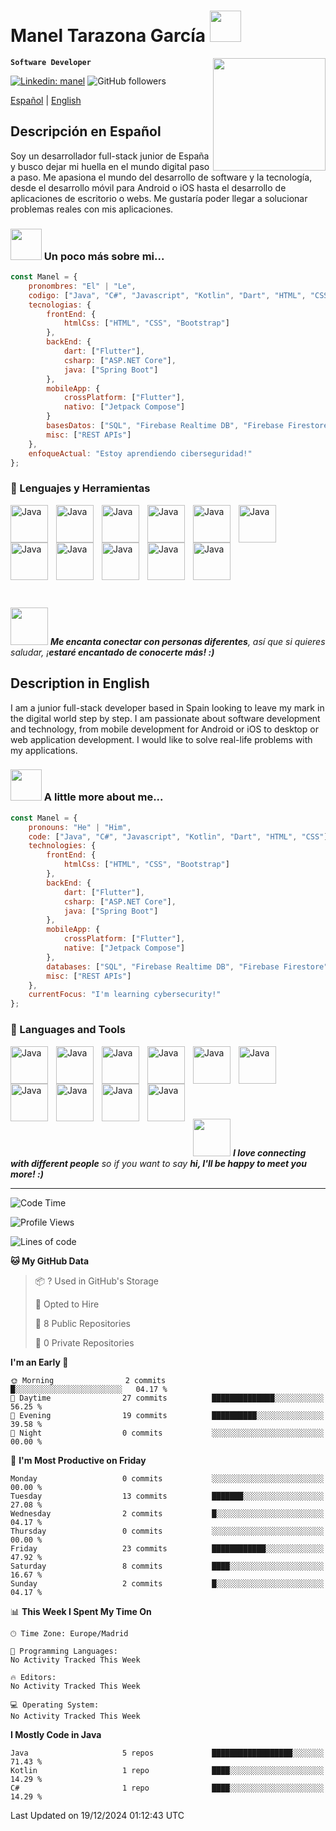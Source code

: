 # Manel Tarazona García <img src="https://media.giphy.com/media/F1PCWI1qngvzq/giphy.gif" width="50"></h2> 

<img align='right' src="https://media.giphy.com/media/IauL6LvGNlT3ffhcqq/giphy.gif" width="180">

**`Software Developer`**

[![Linkedin: manel](https://img.shields.io/badge/-Manel-blue?style=flat-square&logo=Linkedin&logoColor=white&link=https://www.linkedin.com/in/manel-tarazona-garcía-0b4908252/)](https://www.linkedin.com/in/manel-tarazona-garcía-0b4908252/)
![GitHub followers](https://img.shields.io/github/followers/maneltar?label=Follow&style=social)

[Español](#es) | [English](#en)

## <a id="es">Descripción en Español</a>
Soy un desarrollador full-stack junior de España y busco dejar mi huella en el mundo digital paso a paso. Me apasiona el mundo del desarrollo de software y la tecnología, desde el desarrollo móvil para Android o iOS hasta el desarrollo de aplicaciones de escritorio o webs.
Me gustaría poder llegar a solucionar problemas reales con mis aplicaciones.

### <img src="https://media.giphy.com/media/IQebREsGFRXmo/giphy.gif" width="50"> Un poco más sobre mi...  
```javascript
const Manel = {
    pronombres: "El" | "Le",
    codigo: ["Java", "C#", "Javascript", "Kotlin", "Dart", "HTML", "CSS"],
    tecnologias: {
        frontEnd: {
            htmlCss: ["HTML", "CSS", "Bootstrap"]
        },
        backEnd: {
            dart: ["Flutter"],
            csharp: ["ASP.NET Core"],
            java: ["Spring Boot"]
        },
        mobileApp: {
            crossPlatform: ["Flutter"],
            nativo: ["Jetpack Compose"]
        }
        basesDatos: ["SQL", "Firebase Realtime DB", "Firebase Firestore"],
        misc: ["REST APIs"]
    },
    enfoqueActual: "Estoy aprendiendo ciberseguridad!"
};
```

### 🧰 Lenguajes y Herramientas
<img align="left" alt="Java" width="60px" style="padding-right:10px;" src="https://cdn.jsdelivr.net/gh/devicons/devicon@latest/icons/java/java-original.svg"/>
<img align="left" alt="Java" width="60px" style="padding-right:10px;" src="https://cdn.jsdelivr.net/gh/devicons/devicon@latest/icons/csharp/csharp-plain.svg"/>
<img align="left" alt="Java" width="60px" style="padding-right:10px;" src="https://cdn.jsdelivr.net/gh/devicons/devicon@latest/icons/kotlin/kotlin-original.svg"/>
<img align="left" alt="Java" width="60px" style="padding-right:10px;" src="https://cdn.jsdelivr.net/gh/devicons/devicon@latest/icons/dart/dart-original.svg"/>
<img align="left" alt="Java" width="60px" style="padding-right:10px;" src="https://cdn.jsdelivr.net/gh/devicons/devicon@latest/icons/javascript/javascript-plain.svg"/>
<img align="left" alt="Java" width="60px" style="padding-right:10px;" src="https://cdn.jsdelivr.net/gh/devicons/devicon@latest/icons/html5/html5-plain-wordmark.svg"/>
<img align="left" alt="Java" width="60px" style="padding-right:10px;" src="https://cdn.jsdelivr.net/gh/devicons/devicon@latest/icons/css3/css3-plain-wordmark.svg"/>
<img align="left" alt="Java" width="60px" style="padding-right:10px;" src="https://cdn.jsdelivr.net/gh/devicons/devicon@latest/icons/azuresqldatabase/azuresqldatabase-original.svg"/>
<img align="left" alt="Java" width="60px" style="padding-right:10px;" src="https://cdn.jsdelivr.net/gh/devicons/devicon@latest/icons/firebase/firebase-original.svg"/>
<img align="left" alt="Java" width="60px" style="padding-right:10px;" src="https://cdn.jsdelivr.net/gh/devicons/devicon@latest/icons/git/git-original.svg"/>
<br><br>
<img align="left" alt="Java" width="60px" style="padding-right:10px;" src="https://cdn.jsdelivr.net/gh/devicons/devicon@latest/icons/dotnetcore/dotnetcore-original.svg"/>

<br><br>
<br><br>
<br><br>

<img src="https://media.giphy.com/media/LnQjpWaON8nhr21vNW/giphy.gif" width="60"> <em><b>Me encanta conectar con personas diferentes</b>, así que si quieres saludar, ¡<b>estaré encantado de conocerte más! :)</b></em>

## <a id="en">Description in English</a>
I am a junior full-stack developer based in Spain looking to leave my mark in the digital world step by step. I am passionate about software development and technology, from mobile development for Android or iOS to desktop or web application development. I would like to solve real-life problems with my applications.

### <img src="https://media.giphy.com/media/IQebREsGFRXmo/giphy.gif" width="50"> A little more about me...  
```javascript
const Manel = {
    pronouns: "He" | "Him",
    code: ["Java", "C#", "Javascript", "Kotlin", "Dart", "HTML", "CSS"],
    technologies: {
        frontEnd: {
            htmlCss: ["HTML", "CSS", "Bootstrap"]
        },
        backEnd: {
            dart: ["Flutter"],
            csharp: ["ASP.NET Core"],
            java: ["Spring Boot"]
        },
        mobileApp: {
            crossPlatform: ["Flutter"],
            native: ["Jetpack Compose"]
        },
        databases: ["SQL", "Firebase Realtime DB", "Firebase Firestore"],
        misc: ["REST APIs"]
    },
    currentFocus: "I'm learning cybersecurity!"
};
```

### 🧰 Languages and Tools
<img align="left" alt="Java" width="60px" style="padding-right:10px;" src="https://cdn.jsdelivr.net/gh/devicons/devicon@latest/icons/java/java-original.svg"/>
<img align="left" alt="Java" width="60px" style="padding-right:10px;" src="https://cdn.jsdelivr.net/gh/devicons/devicon@latest/icons/csharp/csharp-plain.svg"/>
<img align="left" alt="Java" width="60px" style="padding-right:10px;" src="https://cdn.jsdelivr.net/gh/devicons/devicon@latest/icons/kotlin/kotlin-original.svg"/>
<img align="left" alt="Java" width="60px" style="padding-right:10px;" src="https://cdn.jsdelivr.net/gh/devicons/devicon@latest/icons/dart/dart-original.svg"/>
<img align="left" alt="Java" width="60px" style="padding-right:10px;" src="https://cdn.jsdelivr.net/gh/devicons/devicon@latest/icons/javascript/javascript-plain.svg"/>
<img align="left" alt="Java" width="60px" style="padding-right:10px;" src="https://cdn.jsdelivr.net/gh/devicons/devicon@latest/icons/html5/html5-plain-wordmark.svg"/>
<img align="left" alt="Java" width="60px" style="padding-right:10px;" src="https://cdn.jsdelivr.net/gh/devicons/devicon@latest/icons/css3/css3-plain-wordmark.svg"/>
<img align="left" alt="Java" width="60px" style="padding-right:10px;" src="https://cdn.jsdelivr.net/gh/devicons/devicon@latest/icons/azuresqldatabase/azuresqldatabase-original.svg"/>
<img align="left" alt="Java" width="60px" style="padding-right:10px;" src="https://cdn.jsdelivr.net/gh/devicons/devicon@latest/icons/firebase/firebase-original.svg"/>
<img align="left" alt="Java" width="60px" style="padding-right:10px;" src="https://cdn.jsdelivr.net/gh/devicons/devicon@latest/icons/dotnetcore/dotnetcore-original.svg"/>

<br><br>
<br><br>
<br><br>

<img src="https://media.giphy.com/media/LnQjpWaON8nhr21vNW/giphy.gif" width="60"> <em><b>I love connecting with different people</b> so if you want to say <b>hi, I'll be happy to meet you more! :)</b></em>

---

<!--START_SECTION:waka-->
![Code Time](http://img.shields.io/badge/Code%20Time-33%20hrs%2040%20mins-blue)

![Profile Views](http://img.shields.io/badge/Profile%20Views-0-blue)

![Lines of code](https://img.shields.io/badge/From%20Hello%20World%20I%27ve%20Written-34.1%20thousand%20lines%20of%20code-blue)

**🐱 My GitHub Data** 

> 📦 ? Used in GitHub's Storage 
 > 
> 💼 Opted to Hire
 > 
> 📜 8 Public Repositories 
 > 
> 🔑 0 Private Repositories 
 > 
**I'm an Early 🐤** 

```text
🌞 Morning                2 commits           █░░░░░░░░░░░░░░░░░░░░░░░░   04.17 % 
🌆 Daytime                27 commits          ██████████████░░░░░░░░░░░   56.25 % 
🌃 Evening                19 commits          ██████████░░░░░░░░░░░░░░░   39.58 % 
🌙 Night                  0 commits           ░░░░░░░░░░░░░░░░░░░░░░░░░   00.00 % 
```
📅 **I'm Most Productive on Friday** 

```text
Monday                   0 commits           ░░░░░░░░░░░░░░░░░░░░░░░░░   00.00 % 
Tuesday                  13 commits          ███████░░░░░░░░░░░░░░░░░░   27.08 % 
Wednesday                2 commits           █░░░░░░░░░░░░░░░░░░░░░░░░   04.17 % 
Thursday                 0 commits           ░░░░░░░░░░░░░░░░░░░░░░░░░   00.00 % 
Friday                   23 commits          ████████████░░░░░░░░░░░░░   47.92 % 
Saturday                 8 commits           ████░░░░░░░░░░░░░░░░░░░░░   16.67 % 
Sunday                   2 commits           █░░░░░░░░░░░░░░░░░░░░░░░░   04.17 % 
```


📊 **This Week I Spent My Time On** 

```text
🕑︎ Time Zone: Europe/Madrid

💬 Programming Languages: 
No Activity Tracked This Week

🔥 Editors: 
No Activity Tracked This Week

💻 Operating System: 
No Activity Tracked This Week
```

**I Mostly Code in Java** 

```text
Java                     5 repos             ██████████████████░░░░░░░   71.43 % 
Kotlin                   1 repo              ████░░░░░░░░░░░░░░░░░░░░░   14.29 % 
C#                       1 repo              ████░░░░░░░░░░░░░░░░░░░░░   14.29 % 
```




 Last Updated on 19/12/2024 01:12:43 UTC
<!--END_SECTION:waka-->
<!--
**ManelTar/ManelTar** is a ✨ _special_ ✨ repository because its `README.md` (this file) appears on your GitHub profile.

Here are some ideas to get you started:

- 🔭 I’m currently working on ...
- 🌱 I’m currently learning ...
- 👯 I’m looking to collaborate on ...
- 🤔 I’m looking for help with ...
- 💬 Ask me about ...
- 📫 How to reach me: ...
- 😄 Pronouns: ...
- ⚡ Fun fact: ...
-->
